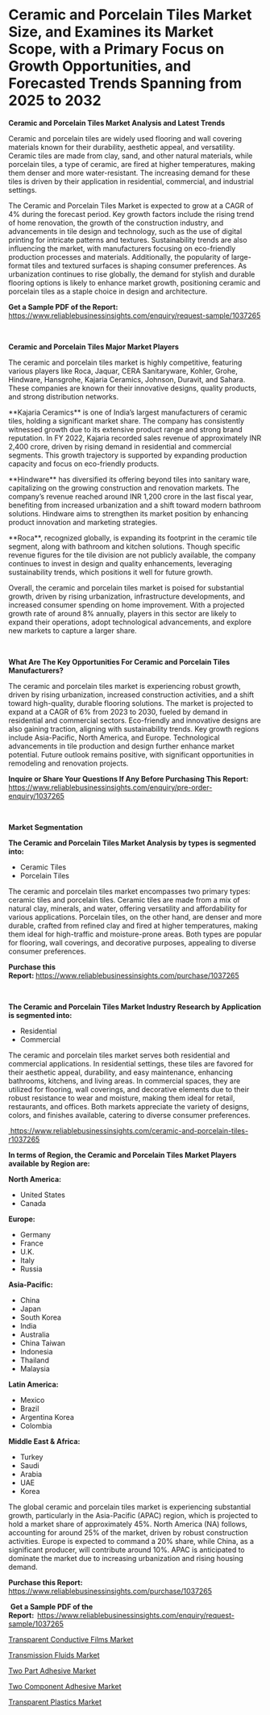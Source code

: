 <p><h1>Ceramic and Porcelain Tiles Market Size, and Examines its Market Scope, with a Primary Focus on Growth Opportunities, and Forecasted Trends Spanning from 2025 to 2032</h1></p><p><strong>Ceramic and Porcelain Tiles Market Analysis and Latest Trends</strong></p>
<p><p>Ceramic and porcelain tiles are widely used flooring and wall covering materials known for their durability, aesthetic appeal, and versatility. Ceramic tiles are made from clay, sand, and other natural materials, while porcelain tiles, a type of ceramic, are fired at higher temperatures, making them denser and more water-resistant. The increasing demand for these tiles is driven by their application in residential, commercial, and industrial settings.</p><p>The Ceramic and Porcelain Tiles Market is expected to grow at a CAGR of 4% during the forecast period. Key growth factors include the rising trend of home renovation, the growth of the construction industry, and advancements in tile design and technology, such as the use of digital printing for intricate patterns and textures. Sustainability trends are also influencing the market, with manufacturers focusing on eco-friendly production processes and materials. Additionally, the popularity of large-format tiles and textured surfaces is shaping consumer preferences. As urbanization continues to rise globally, the demand for stylish and durable flooring options is likely to enhance market growth, positioning ceramic and porcelain tiles as a staple choice in design and architecture.</p></p>
<p><strong>Get a Sample PDF of the Report:&nbsp;</strong> <a href="https://www.reliablebusinessinsights.com/enquiry/request-sample/1037265?utm_campaign=1877&utm_medium=2&utm_source=Github&utm_content=ia&utm_term=31032025&utm_id=ceramic-and-porcelain-tiles">https://www.reliablebusinessinsights.com/enquiry/request-sample/1037265</a></p>
<p>&nbsp;</p>
<p><strong>Ceramic and Porcelain Tiles Major Market Players</strong></p>
<p><p>The ceramic and porcelain tiles market is highly competitive, featuring various players like Roca, Jaquar, CERA Sanitaryware, Kohler, Grohe, Hindware, Hansgrohe, Kajaria Ceramics, Johnson, Duravit, and Sahara. These companies are known for their innovative designs, quality products, and strong distribution networks.</p><p>**Kajaria Ceramics** is one of India’s largest manufacturers of ceramic tiles, holding a significant market share. The company has consistently witnessed growth due to its extensive product range and strong brand reputation. In FY 2022, Kajaria recorded sales revenue of approximately INR 2,400 crore, driven by rising demand in residential and commercial segments. This growth trajectory is supported by expanding production capacity and focus on eco-friendly products.</p><p>**Hindware** has diversified its offering beyond tiles into sanitary ware, capitalizing on the growing construction and renovation markets. The company’s revenue reached around INR 1,200 crore in the last fiscal year, benefiting from increased urbanization and a shift toward modern bathroom solutions. Hindware aims to strengthen its market position by enhancing product innovation and marketing strategies.</p><p>**Roca**, recognized globally, is expanding its footprint in the ceramic tile segment, along with bathroom and kitchen solutions. Though specific revenue figures for the tile division are not publicly available, the company continues to invest in design and quality enhancements, leveraging sustainability trends, which positions it well for future growth.</p><p>Overall, the ceramic and porcelain tiles market is poised for substantial growth, driven by rising urbanization, infrastructure developments, and increased consumer spending on home improvement. With a projected growth rate of around 8% annually, players in this sector are likely to expand their operations, adopt technological advancements, and explore new markets to capture a larger share.</p></p>
<p>&nbsp;</p>
<p><strong>What Are The Key Opportunities For Ceramic and Porcelain Tiles Manufacturers?</strong></p>
<p><p>The ceramic and porcelain tiles market is experiencing robust growth, driven by rising urbanization, increased construction activities, and a shift toward high-quality, durable flooring solutions. The market is projected to expand at a CAGR of 6% from 2023 to 2030, fueled by demand in residential and commercial sectors. Eco-friendly and innovative designs are also gaining traction, aligning with sustainability trends. Key growth regions include Asia-Pacific, North America, and Europe. Technological advancements in tile production and design further enhance market potential. Future outlook remains positive, with significant opportunities in remodeling and renovation projects.</p></p>
<p><strong>Inquire or Share Your Questions If Any Before Purchasing This Report:</strong> <a href="https://www.reliablebusinessinsights.com/enquiry/pre-order-enquiry/1037265?utm_campaign=1877&utm_medium=2&utm_source=Github&utm_content=ia&utm_term=31032025&utm_id=ceramic-and-porcelain-tiles">https://www.reliablebusinessinsights.com/enquiry/pre-order-enquiry/1037265</a></p>
<p>&nbsp;</p>
<p><strong>Market Segmentation</strong></p>
<p><strong>The Ceramic and Porcelain Tiles Market Analysis by types is segmented into:</strong></p>
<p><ul><li>Ceramic Tiles</li><li>Porcelain Tiles</li></ul></p>
<p><p>The ceramic and porcelain tiles market encompasses two primary types: ceramic tiles and porcelain tiles. Ceramic tiles are made from a mix of natural clay, minerals, and water, offering versatility and affordability for various applications. Porcelain tiles, on the other hand, are denser and more durable, crafted from refined clay and fired at higher temperatures, making them ideal for high-traffic and moisture-prone areas. Both types are popular for flooring, wall coverings, and decorative purposes, appealing to diverse consumer preferences.</p></p>
<p><strong>Purchase this Report:&nbsp;</strong><a href="https://www.reliablebusinessinsights.com/purchase/1037265?utm_campaign=1877&utm_medium=2&utm_source=Github&utm_content=ia&utm_term=31032025&utm_id=ceramic-and-porcelain-tiles">https://www.reliablebusinessinsights.com/purchase/1037265</a></p>
<p>&nbsp;</p>
<p><strong>The Ceramic and Porcelain Tiles Market Industry Research by Application is segmented into:</strong></p>
<p><ul><li>Residential</li><li>Commercial</li></ul></p>
<p><p>The ceramic and porcelain tiles market serves both residential and commercial applications. In residential settings, these tiles are favored for their aesthetic appeal, durability, and easy maintenance, enhancing bathrooms, kitchens, and living areas. In commercial spaces, they are utilized for flooring, wall coverings, and decorative elements due to their robust resistance to wear and moisture, making them ideal for retail, restaurants, and offices. Both markets appreciate the variety of designs, colors, and finishes available, catering to diverse consumer preferences.</p></p>
<p><a href="https://www.reliablebusinessinsights.com/ceramic-and-porcelain-tiles-r1037265?utm_campaign=1877&utm_medium=2&utm_source=Github&utm_content=ia&utm_term=31032025&utm_id=ceramic-and-porcelain-tiles">&nbsp;https://www.reliablebusinessinsights.com/ceramic-and-porcelain-tiles-r1037265</a></p>
<p><strong>In terms of Region, the Ceramic and Porcelain Tiles Market Players available by Region are:</strong></p>
<p>
    <p> <strong> North America: </strong>
        <ul>
            <li>United States</li>
            <li>Canada</li>
        </ul>
        </p> 
    <p> <strong> Europe: </strong>
        <ul>
            <li>Germany</li>
            <li>France</li>
            <li>U.K.</li>
            <li>Italy</li>
            <li>Russia</li>
        </ul>
        </p> 
    <p> <strong> Asia-Pacific: </strong>
        <ul>
            <li>China</li>
            <li>Japan</li>
            <li>South Korea</li>
            <li>India</li>
            <li>Australia</li>
            <li>China Taiwan</li>
            <li>Indonesia</li>
            <li>Thailand</li>
            <li>Malaysia</li>
        </ul>
        </p> 
    <p> <strong> Latin America: </strong>
        <ul>
            <li>Mexico</li>
            <li>Brazil</li>
            <li>Argentina Korea</li>
            <li>Colombia</li>
        </ul>
        </p> 
    <p> <strong> Middle East & Africa: </strong>
        <ul>
            <li>Turkey</li>
            <li>Saudi</li>
            <li>Arabia</li>
            <li>UAE</li>
            <li>Korea</li>
        </ul>
    </p>
    </p>
<p><p>The global ceramic and porcelain tiles market is experiencing substantial growth, particularly in the Asia-Pacific (APAC) region, which is projected to hold a market share of approximately 45%. North America (NA) follows, accounting for around 25% of the market, driven by robust construction activities. Europe is expected to command a 20% share, while China, as a significant producer, will contribute around 10%. APAC is anticipated to dominate the market due to increasing urbanization and rising housing demand.</p></p>
<p><strong>Purchase this Report: </strong><a href="https://www.reliablebusinessinsights.com/purchase/1037265?utm_campaign=1877&utm_medium=2&utm_source=Github&utm_content=ia&utm_term=31032025&utm_id=ceramic-and-porcelain-tiles">https://www.reliablebusinessinsights.com/purchase/1037265</a></p>
<p>&nbsp;<strong>Get a Sample PDF of the Report:&nbsp;&nbsp;</strong><a href="https://www.reliablebusinessinsights.com/enquiry/request-sample/1037265?utm_campaign=1877&utm_medium=2&utm_source=Github&utm_content=ia&utm_term=31032025&utm_id=ceramic-and-porcelain-tiles">https://www.reliablebusinessinsights.com/enquiry/request-sample/1037265</a></p>
<p><strong></strong></p>
<p><p><a href="https://github.com/madethkijori/Market-Research-Report-List-1/blob/main/transparent-conductive-films-market.md?utm_campaign=1877&utm_medium=2&utm_source=Github&utm_content=ia&utm_term=31032025&utm_id=ceramic-and-porcelain-tiles">Transparent Conductive Films Market</a></p><p><a href="https://github.com/leoustolja/Market-Research-Report-List-1/blob/main/transmission-fluids-market.md?utm_campaign=1877&utm_medium=2&utm_source=Github&utm_content=ia&utm_term=31032025&utm_id=ceramic-and-porcelain-tiles">Transmission Fluids Market</a></p><p><a href="https://github.com/busamoleankk/Market-Research-Report-List-1/blob/main/two-part-adhesive-market.md?utm_campaign=1877&utm_medium=2&utm_source=Github&utm_content=ia&utm_term=31032025&utm_id=ceramic-and-porcelain-tiles">Two Part Adhesive Market</a></p><p><a href="https://github.com/cayposshefin/Market-Research-Report-List-1/blob/main/two-component-adhesive-market.md?utm_campaign=1877&utm_medium=2&utm_source=Github&utm_content=ia&utm_term=31032025&utm_id=ceramic-and-porcelain-tiles">Two Component Adhesive Market</a></p><p><a href="https://github.com/kanetaerkid/Market-Research-Report-List-1/blob/main/transparent-plastics-market.md?utm_campaign=1877&utm_medium=2&utm_source=Github&utm_content=ia&utm_term=31032025&utm_id=ceramic-and-porcelain-tiles">Transparent Plastics Market</a></p></p>